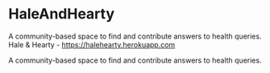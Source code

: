 # HaleAndHearty
A community-based space to find and contribute answers to health queries.
Hale & Hearty - https://halehearty.herokuapp.com

A community-based space to find and contribute answers to health queries.
